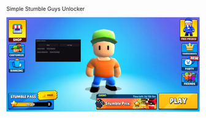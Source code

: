 Simple Stumble Guys Unlocker

![alt text](https://raw.githubusercontent.com/KevinDerEchte/Library/main/sUnlocker/Unlocker.png?token=GHSAT0AAAAAAB7THYU4TZYYYF3K2GGLE7SSZA6KTGQ)
